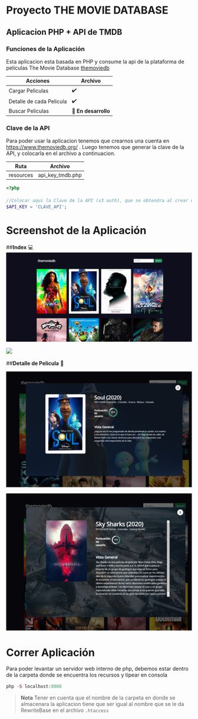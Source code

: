 # Proyecto THE MOVIE DATABASE
## Aplicacion PHP + API de TMDB

### Funciones de la Aplicación
Esta aplicacion esta basada en PHP y consume la api de la plataforma de peliculas The Movie Database [themoviedb](https://www.themoviedb.org/)

| Acciones   | Archivo |
| ------ | ------   |
| Cargar Peliculas |   :heavy_check_mark:  |
| Detalle de cada Pelicula |  :heavy_check_mark:   |
| Buscar Peliculas |   :memo: **En desarrollo**  |

### Clave de la API
Para poder usar la aplicacion tenemos que crearnos una cuenta en https://www.themoviedb.org/ .
Luego tenemos que generar la clave de la API, y colocarla en el archivo a continuacion.


| Ruta   | Archivo |
| ------ | ------   |
| resources | api_key_tmdb.php    |

```php
<?php

//Colocar aqui la Clave de la API (v3 auth), que se obtendra al crear una cuenta en https://www.themoviedb.org/
$API_KEY = 'CLAVE_API';

```
# Screenshot de la Aplicación
##**Index** :computer:
[<img src="pictures_app/tmdb_1.png" />](pictures_app/tmdb_1.png)


[<img src="pictures_app/tmdb_2.png" />](pictures_app/tmdb_2.png)

##**Detalle de Pelicula** :movie_camera:

[<img src="pictures_app/tmdb_modal_1.png" />](pictures_app/tmdb_modal_1.png)


[<img src="pictures_app/tmdb_modal_2.png" />](pictures_app/tmdb_modal_2.png)

# Correr Aplicación
Para poder levantar un servidor web interno de php, debemos estar dentro de la carpeta donde se encuentra los recursos y tipear en consola

```php
php -S localhost:8000
```



>**Nota**
Tener en cuenta que el nombre de la carpeta en donde se almacenara la aplicacion tiene que ser igual al nombre que se le da RewriteBase en el archivo `.htaccess`
